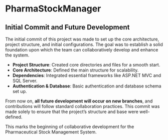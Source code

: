 # PharmaStockManager
## Initial Commit and Future Development

The initial commit of this project was made to set up the core architecture, project structure, and initial configurations. The goal was to establish a solid foundation upon which the team can collaboratively develop and enhance the system.

- **Project Structure**: Created core directories and files for a smooth start.
- **Core Architecture**: Defined the main structure for scalability.
- **Dependencies**: Integrated essential frameworks like ASP.NET MVC and SQL Server.
- **Authentication & Database**: Basic authentication and database schema set up.
  
From now on, **all future development will occur on new branches**, and contributions will follow standard collaboration practices. This commit was made solely to ensure that the project’s structure and base were well-defined.

This marks the beginning of collaborative development for the Pharmaceutical Stock Management System.

